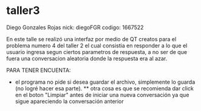# taller3

Diego Gonzales Rojas nick: diegoFGR codigo: 1667522

En este talle se realizó una interfaz por medio de QT creatos para el problema numero 4 del taller 2 el cual consistia en responder
a lo que el usuario ingresa segun ciertos parametros de respuesta, a no ser de que fuera una conversacion aleatoria donde la respuesta
era al azar.

PARA TENER ENCUENTA:
* el programa no pide si desea guardar el archivo, simplemente lo guarda (no logré hacer esa parte).
** otra cosa es que se recomienda dar click en el boton "Limpiar" antes de iniciar una nueva conversación ya que sigue apareciendo
la conversación anterior
